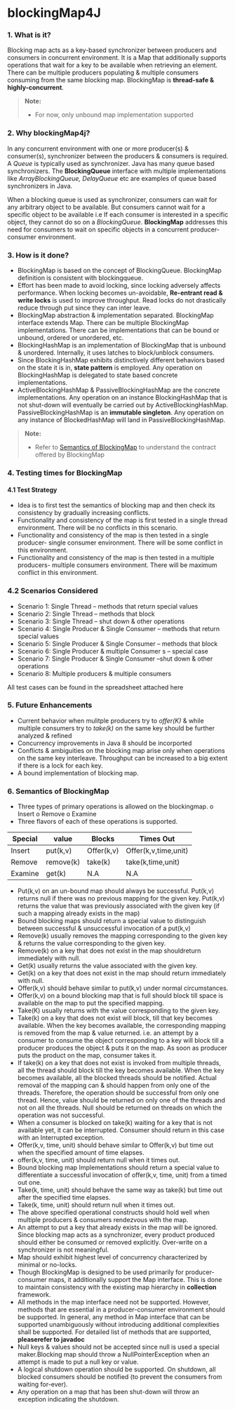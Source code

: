 # blockingMap4J

### 1. What is it?
Blocking map acts as a key-based synchronizer between producers and consumers in concurrent environment. It is a Map that additionally supports operations that wait for a key to be available when retrieving an element. There can be multiple producers populating & multiple consumers consuming from the same blocking map. BlockingMap is **thread-safe & highly-concurrent**.
> **Note:**
> - For now, only unbound map implementation supported

### 2. Why blockingMap4j?
In any concurrent environment with one or more producer(s) & consumer(s), synchronizer between the producers & consumers is required. A *Queue* is typically used as synchronizer. Java has many queue based synchronizers. The **BlockingQueue** interface with multiple implementations like *ArrayBlockingQueue, DelayQueue* etc are examples of queue based synchronizers in Java. 

When a blocking queue is used as synchronizer, consumers can wait for any arbitrary object to be available. But consumers cannot wait for a specific object to be available i.e If each consumer is interested in a specific object, they cannot do so on a *BlockingQueue*. **BlockingMap** addresses this need for consumers to wait on specific objects in a concurrent producer-consumer environment. 

### 3. How is it done?
* BlockingMap is based on the concept of BlockingQueue. BlockingMap definition is consistent with blockingqueue.
* Effort has been made to avoid locking, since locking adversely affects performance. When locking becomes un-avoidable, **Re-entrant read & write locks** is used to improve throughput. Read locks do not drastically reduce through put since they can inter leave.
* BlockingMap abstraction & implementation separated. BlockingMap interface extends Map. There can be multiple BlockingMap implementations. There can be implementations that can be bound or unbound, ordered or unordered, etc.
* BlockingHashMap is an implementation of BlockingMap that is unbound & unordered.
Internally, it uses latches to block/unblock consumers.
* Since BlockingHashMap exhibits distinctively different behaviors based on the state it is in, **state
pattern** is employed. Any operation on BlockingHashMap is delegated to state based concrete
implementations.
* ActiveBlockingHashMap & PassiveBlockingHashMap are the concrete implementations. Any
operation on an instance BlockingHashMap that is not shut-down will eventually be carried out by
ActiveBlockingHashMap. PassiveBlockingHashMap is an **immutable singleton**. Any operation on any
instance of BlockedHashMap will land in PassiveBlockingHashMap.
> **Note:**
> - Refer to [Semantics of BlockingMap](#semantics) to understand the contract offered by BlockingMap

### 4. Testing times for BlockingMap

#### 4.1 Test Strategy
- Idea is to first test the semantics of blocking map and then check its consistency by gradually
    increasing conflicts.
- Functionality and consistency of the map is first tested in a single thread environment. There
    will be no conflicts in this scenario.
- Functionality and consistency of the map is then tested in a single producer- single consumer
    environment. There will be some conflict in this environment.
- Functionality and consistency of the map is then tested in a multiple producers- multiple
    consumers environment. There will be maximum conflict in this environment.

### 4.2 Scenarios Considered
- Scenario 1: Single Thread – methods that return special values
- Scenario 2: Single Thread – methods that block
- Scenario 3: Single Thread – shut down & other operations
- Scenario 4: Single Producer & Single Consumer – methods that return special values
- Scenario 5: Single Producer & Single Consumer – methods that block
- Scenario 6: Single Producer & multiple Consumer s – special case
- Scenario 7: Single Producer & Single Consumer –shut down & other operations
- Scenario 8: Multiple producers & multiple consumers

All test cases can be found in the spreadsheet attached here


### 5. Future Enhancements

- Current behavior when mulitple producers try to *offer(K)* & while multiple consumers try to *take(k)* on the same key should be further analyzed & refined
- Concurrency improvements in Java 8 should be incorported
- Conflicts & ambiguities on the blocking map arise only when operations on the same key
    interleave. Throughput can be increased to a big extent if there is a lock for each key.
- A bound implementation of blocking map.

### 6. Semantics of BlockingMap <a name="semantics"></a>

- Three types of primary operations is allowed on the blockingmap.
    o Insert
    o Remove
    o Examine
- Three flavors of each of these operations is supported.


Special|value    |Blocks    |Times Out
-------|---------|----------|----------
Insert |put(k,v) |Offer(k,v)| Offer(k,v,time,unit)
Remove |remove(k)|take(k)   |take(k,time,unit)
Examine| get(k)  |N.A       |N.A

- Put(k,v) on an un-bound map should always be successful. Put(k,v) returns null if there was no
    previous mapping for the given key. Put(k,v) returns the value that was previously associated
    with the given key (if such a mapping already exists in the map)
- Bound blocking maps should return a special value to distinguish between successful & unsuccessful
    invocation of a put(k,v)
- Remove(k) usually removes the mapping corresponding to the given key & returns the value
    corresponding to the given key.
- Remove(k) on a key that does not exist in the map shouldreturn immediately with null.
- Get(k) usually returns the value associated with the given key.
- Get(k) on a key that does not exist in the map should return immediately with null.
- Offer(k,v) should behave similar to put(k,v) under normal circumstances.
- Offer(k,v) on a bound blocking map that is full should block till space is available on the map to
    put the specified mapping.
- Take(K) usually returns with the value corresponding to the given key.
- Take(k) on a key that does not exist will block, till that key becomes available. When the key
    becomes available, the corresponding mapping is removed from the map & value returned.
    i.e. an attempt by a consumer to consume the object corresponding to a key will block till a
    producer produces the object & puts it on the map. As soon as producer puts the product on the
    map, consumer takes it.
- If take(k) on a key that does not exist is invoked from multiple threads, all the thread should
    block till the key becomes available. When the key becomes available, all the blocked threads
    should be notified. Actual removal of the mapping can & should happen from only one of the
    threads. Therefore, the operation should be successful from only one thread. Hence, value
    should be returned on only one of the threads and not on all the threads. Null should be
    returned on threads on which the operation was not successful.
- When a consumer is blocked on take(k) waiting for a key that is not available yet, it can be
    interrupted. Consumer should return in this case with an Interrupted exception.
- Offer(k,v, time, unit) should behave similar to Offer(k,v) but time out when the specified amount
    of time elapses.
- offer(k,v, time, unit) should return null when it times out.
- Bound blocking map Implementations should return a special value to differentiate a successful
    invocation of offer(k,v, time, unit) from a timed out one.
- Take(k, time, unit) should behave the same way as take(k) but time out after the specified time
    elapses.
- Take(k, time, unit) should return null when it times out.
- The above specified operational constructs should hold well when multiple producers & consumers rendezvous with the map.
- An attempt to put a key that already exists in the map will be ignored. Since blocking map acts as a synchronizer, every product produced should either be consumed or removed explicitly. Over-write on a synchronizer is not meaningful.
- Map should exhibit highest level of concurrency characterized by minimal or no-locks.
- Though BlockingMap is designed to be used primarily for producer-consumer maps, it additionally support the Map interface. This is done to maintain consistency with the existing map hierarchy in **collection** framework.
- All methods in the map interface need not be supported. However, methods that are essential
    in a producer-consumer environment should be supported. In general, any method in Map
    interface that can be supported unambiguously without introducing additional complexities
    shall be supported. For detailed list of methods that are supported, **pleaserefer to javadoc**
- Null keys & values should not be accepted since null is used a special maker.Blocking map
    should throw a NullPointerException when an attempt is made to put a null key or value.
- A logical shutdown operation should be supported. On shutdown, all blocked consumers should
    be notified (to prevent the consumers from waiting for-ever).
- Any operation on a map that has been shut-down will throw an exception indicating the
    shutdown.
